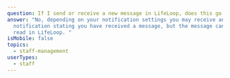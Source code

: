 ```yaml
---
question: If I send or receive a new message in LifeLoop, does this go to email?
answer: "No, depending on your notification settings you may receive an email
  notification stating you have received a message, but the message can only be
  read in LifeLoop. "
isMobile: false
topics:
  - staff-management
userTypes:
  - staff
---
```

